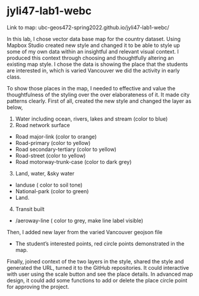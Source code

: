# jyli47-lab1-webc
Link to map: ubc-geos472-spring2022.github.io/jyli47-lab1-webc/

In this lab, I chose vector data base map for the country dataset.  Using Mapbox Studio created new style and changed it to be able to style up some of my own data within an insightful and relevant visual context. I produced this context through choosing and thoughtfully altering an existing map style. I chose the data is showing the place that the students are interested in, which is varied Vancouver we did the activity in early class.

To show those places in the map, I needed to effective and value the thoughtfulness of the styling over the over elaborateness of it. It made city patterns clearly. First of all, created the new style and changed the layer as below,
1. Water including ocean, rivers, lakes and stream (color to blue)
2. Road network surface
- Road major-link (color to orange)
- Road-primary (color to yellow) 
- Road secondary-tertiary (color to yellow)
- Road-street (color to yellow)
- Road motorway-trunk-case (color to dark grey)
3. Land, water, &sky water
- landuse ( color to soil tone)
- National-park (color to green)
- Land.  
4. Transit built
- /aeroway-line ( color to grey, make line label visible)

Then, I added new layer from the varied Vancouver geojson file

- The student’s interested points, red circle points demonstrated in the map.

Finally, joined context of the two layers in the style, shared the style and generated the URL, turned it to the GitHub repositories. It could interactive with user using the scale button and see the place details. In advanced map design, it could add some functions to add or delete the place circle point for approving the project.
